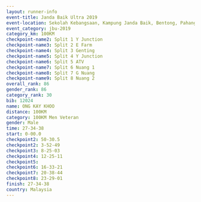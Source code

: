 ```yaml
---
layout: runner-info 
event-title: Janda Baik Ultra 2019
event-location: Sekolah Kebangsaan, Kampung Janda Baik, Bentong, Pahang, Malaysia
event_category: jbu-2019 
category_km: 100KM 
checkpoint-name2: Split 1 Y Junction  
checkpoint-name3: Split 2 E Farm  
checkpoint-name4: Split 3 Genting  
checkpoint-name5: Split 4 Y Junction 
checkpoint-name6: Split 5 ATV 
checkpoint-name7: Split 6 Nuang 1 
checkpoint-name8: Split 7 G Nuang 
checkpoint-name9: Split 8 Nuang 2 
overall_rank: 86
gender_rank: 86
category_rank: 30
bib: 12024
name: ONG KAY KHOO
distance: 100KM
category: 100KM Men Veteran
gender: Male
time: 27-34-38
start: 0-00.0
checkpoint2: 50-30.5
checkpoint2: 3-52-49
checkpoint3: 8-25-03
checkpoint4: 12-25-11
checkpoint5: 
checkpoint6: 16-33-21
checkpoint7: 20-38-44
checkpoint8: 23-29-01
finish: 27-34-38
country: Malaysia
---
```

